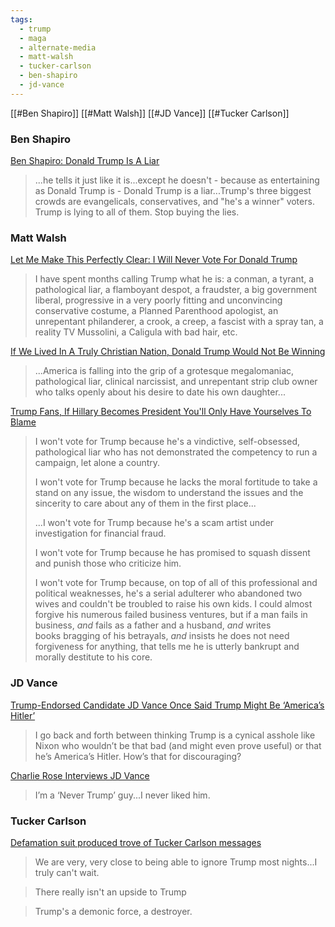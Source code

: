 ```yaml
---
tags:
  - trump
  - maga
  - alternate-media
  - matt-walsh
  - tucker-carlson
  - ben-shapiro
  - jd-vance
---
```

[[#Ben Shapiro]]
[[#Matt Walsh]]
[[#JD Vance]]
[[#Tucker Carlson]]
### Ben Shapiro

[Ben Shapiro: Donald Trump Is A Liar](https://www.youtube.com/watch?v=yX5dBzxKNOw)

>...he tells it just like it is...except he doesn't - because as entertaining as Donald Trump is - Donald Trump is a liar...Trump's three biggest crowds are evangelicals,  conservatives, and "he's a winner" voters. Trump is lying to all of them. Stop buying the lies.

### Matt Walsh

[Let Me Make This Perfectly Clear: I Will Never Vote For Donald Trump](https://archive.ph/2020.06.22-164906/https://www.theblaze.com/contributions/let-me-make-this-perfectly-clear-i-will-never-vote-for-donald-trump#selection-1137.0-1137.383)

>I have spent months calling Trump what he is: a conman, a tyrant, a pathological liar, a flamboyant despot, a fraudster, a big government liberal, progressive in a very poorly fitting and unconvincing conservative costume, a Planned Parenthood apologist, an unrepentant philanderer, a crook, a creep, a fascist with a spray tan, a reality TV Mussolini, a Caligula with bad hair, etc.

[If We Lived In A Truly Christian Nation, Donald Trump Would Not Be Winning](https://www.theblaze.com/contributions/if-we-lived-in-a-truly-christian-nation-donald-trump-would-not-be-winning)

>...America is falling into the grip of a grotesque megalomaniac, pathological liar, clinical narcissist, and unrepentant strip club owner who talks openly about his desire to date his own daughter...

[Trump Fans, If Hillary Becomes President You'll Only Have Yourselves To Blame](https://www.theblaze.com/contributions/trump-fans-if-hillary-becomes-president-youll-only-have-yourselves-to-blame)

>I won't vote for Trump because he's a vindictive, self-obsessed, pathological liar who has not demonstrated the competency to run a campaign, let alone a country.
>
>I won't vote for Trump because he lacks the moral fortitude to take a stand on any issue, the wisdom to understand the issues and the sincerity to care about any of them in the first place...
>
>...I won't vote for Trump because he's a scam artist under investigation for financial fraud.
>
>I won't vote for Trump because he has promised to squash dissent and punish those who criticize him.
>
>I won't vote for Trump because, on top of all of this professional and political weaknesses, he's a serial adulterer who abandoned two wives and couldn't be troubled to raise his own kids. I could almost forgive his numerous failed business ventures, but if a man fails in business, _and_ fails as a father and a husband, _and_ writes books bragging of his betrayals, _and_ insists he does not need forgiveness for anything, that tells me he is utterly bankrupt and morally destitute to his core.
### JD Vance

[Trump-Endorsed Candidate JD Vance Once Said Trump Might Be ‘America’s Hitler’](https://www.vice.com/en/article/jd-vance-trump-messages/)

>I go back and forth between thinking Trump is a cynical asshole like Nixon who wouldn’t be that bad (and might even prove useful) or that he’s America’s Hitler. How’s that for discouraging?

[Charlie Rose Interviews JD Vance](https://charlierose.com/videos/29349)

>I’m a ‘Never Trump’ guy...I never liked him.

### Tucker Carlson

[Defamation suit produced trove of Tucker Carlson messages](https://apnews.com/article/tucker-carlson-fox-news-dominion-lawsuit-trump-5d6aed4bc7eb1f7a01702ebea86f37a1)

>We are very, very close to being able to ignore Trump most nights...I truly can't wait.

>There really isn't an upside to Trump

>Trump's a demonic force, a destroyer.